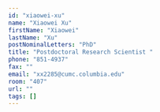 ```yaml
---
id: "xiaowei-xu"
name: "Xiaowei Xu"
firstName: "Xiaowei"
lastName: "Xu"
postNominalLetters: "PhD"
title: "Postdoctoral Research Scientist "
phone: "851-4937"
fax: ""
email: "xx2285@cumc.columbia.edu"
room: "407"
url: ""
tags: []
---
```

